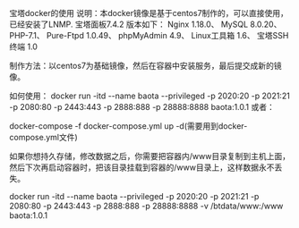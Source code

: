 宝塔docker的使用
说明：本docker镜像是基于centos7制作的，可以直接使用，已经安装了LNMP.   宝塔面板7.4.2
          版本如下： Nginx 1.18.0、 MySQL 8.0.20、 PHP-7.1、 Pure-Ftpd 1.0.49、 phpMyAdmin 4.9、  Linux工具箱 1.6、 宝塔SSH终端 1.0


制作方法：以centos7为基础镜像，然后在容器中安装服务，最后提交成新的镜像。


如何使用：
docker run -itd --name baota --privileged -p 2020:20 -p 2021:21 -p 2080:80 -p 2443:443 -p 2888:888 -p 28888:8888  baota:1.0.1
或者：

docker-compose -f docker-compose.yml  up -d(需要用到docker-compose.yml文件)

如果你想持久存储，修改数据之后，你需要把容器内/www目录复制到主机上面，然后下次再启动容器时，把该目录挂载到容器的/www目录上，这样数据永不丢失。

docker run -itd --name baota --privileged -p 2020:20 -p 2021:21 -p 2080:80 -p 2443:443 -p 2888:888 -p 28888:8888 -v /btdata/www:/www baota:1.0.1


